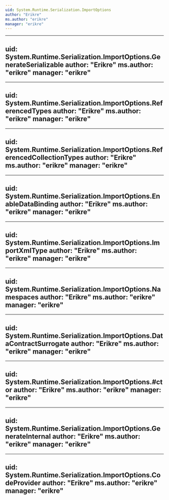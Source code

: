 ```yaml
---
uid: System.Runtime.Serialization.ImportOptions
author: "Erikre"
ms.author: "erikre"
manager: "erikre"
---
```


---
uid: System.Runtime.Serialization.ImportOptions.GenerateSerializable
author: "Erikre"
ms.author: "erikre"
manager: "erikre"
---

---
uid: System.Runtime.Serialization.ImportOptions.ReferencedTypes
author: "Erikre"
ms.author: "erikre"
manager: "erikre"
---

---
uid: System.Runtime.Serialization.ImportOptions.ReferencedCollectionTypes
author: "Erikre"
ms.author: "erikre"
manager: "erikre"
---

---
uid: System.Runtime.Serialization.ImportOptions.EnableDataBinding
author: "Erikre"
ms.author: "erikre"
manager: "erikre"
---

---
uid: System.Runtime.Serialization.ImportOptions.ImportXmlType
author: "Erikre"
ms.author: "erikre"
manager: "erikre"
---

---
uid: System.Runtime.Serialization.ImportOptions.Namespaces
author: "Erikre"
ms.author: "erikre"
manager: "erikre"
---

---
uid: System.Runtime.Serialization.ImportOptions.DataContractSurrogate
author: "Erikre"
ms.author: "erikre"
manager: "erikre"
---

---
uid: System.Runtime.Serialization.ImportOptions.#ctor
author: "Erikre"
ms.author: "erikre"
manager: "erikre"
---

---
uid: System.Runtime.Serialization.ImportOptions.GenerateInternal
author: "Erikre"
ms.author: "erikre"
manager: "erikre"
---

---
uid: System.Runtime.Serialization.ImportOptions.CodeProvider
author: "Erikre"
ms.author: "erikre"
manager: "erikre"
---
